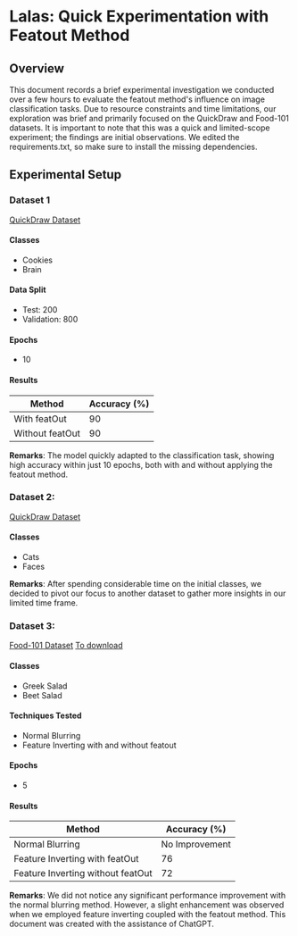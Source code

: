 # Lalas: Quick Experimentation with Featout Method

## Overview

This document records a brief experimental investigation we conducted over a few hours to evaluate the featout method's influence on image classification tasks. Due to resource constraints and time limitations, our exploration was brief and primarily focused on the QuickDraw and Food-101 datasets. It is important to note that this was a quick and limited-scope experiment; the findings are initial observations. We edited the requirements.txt, so make sure to install the missing dependencies.

## Experimental Setup

### Dataset 1

[QuickDraw Dataset](https://quickdraw.withgoogle.com/data)


#### Classes
- Cookies
- Brain

#### Data Split
- Test: 200
- Validation: 800

#### Epochs
- 10

#### Results

| Method           | Accuracy (%) |
|------------------|--------------|
| With featOut     | 90           |
| Without featOut  | 90           |

**Remarks**:
The model quickly adapted to the classification task, showing high accuracy within just 10 epochs, both with and without applying the featout method.

### Dataset 2: 
[QuickDraw Dataset](https://quickdraw.withgoogle.com/data)

#### Classes
- Cats
- Faces

**Remarks**:
After spending considerable time on the initial classes, we decided to pivot our focus to another dataset to gather more insights in our limited time frame.

### Dataset 3: 
[Food-101 Dataset](https://www.kaggle.com/dansbecker/food-101)
[To download](http://data.vision.ee.ethz.ch/cvl/food-101.tar.gz)


#### Classes
- Greek Salad
- Beet Salad

#### Techniques Tested
- Normal Blurring
- Feature Inverting with and without featout

#### Epochs
- 5

#### Results

| Method                                 | Accuracy (%) |
|----------------------------------------|--------------|
| Normal Blurring                        | No Improvement |
| Feature Inverting with featOut         | 76           |
| Feature Inverting without featOut      | 72           |

**Remarks**:
We did not notice any significant performance improvement with the normal blurring method. However, a slight enhancement was observed when we employed feature inverting coupled with the featout method. This document was created with the assistance of ChatGPT.

